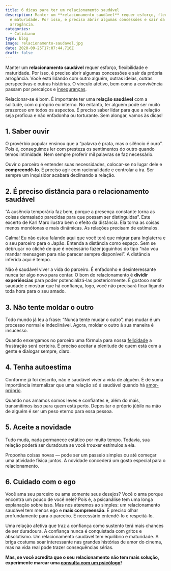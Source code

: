 ```yaml
---
title: 6 dicas para ter um relacionamento saudável
description: Manter um **relacionamento saudável** requer esforço, flexibilidade
  e maturidade. Por isso, é preciso abrir algumas concessões e sair da própria
  arrogância.
categories:
  - Cotidiano
type: blog
image: relacionamento-saudavel.jpg
date: 2020-09-25T17:07:44.716Z
draft: false
---
```










Manter um **relacionamento saudável** requer esforço, flexibilidade e maturidade. Por isso, é preciso abrir algumas concessões e sair da própria arrogância. Você está lidando com outro alguém, outras ideias, outras perspectivas e outras histórias. O vínculo afetivo, bem como a convivência passam por percalços e [inseguranças](https://yuribusin.com.br/5-dicas-para-vencer-a-inseguranca-no-relacionamento/).

Relacionar-se é bom. É importante ter uma **relação saudável** com a solitude, com o próprio eu interno. No entanto, ter alguém pode ser muito prazeroso em todos os aspectos. É preciso saber lidar para que a relação seja profícua e não enfadonha ou torturante. Sem alongar, vamos às dicas!

## 1. Saber ouvir

O provérbio popular ensinou que a “palavra é prata, mas o silêncio é ouro”. Pois é, conseguimos ler com presteza os sentimentos do outro quando temos intimidade. Nem sempre proferir mil palavras se faz necessário.

Ouvir o parceiro é entender suas necessidades, colocar-se no lugar dele e **compreendê-lo**. É preciso agir com racionalidade e controlar a ira. Ser sempre um inquisidor acabará declinando a relação.

## 2. É preciso distância para o relacionamento saudável

“A ausência temporária faz bem, porque a presença constante torna as coisas demasiado parecidas para que possam ser distinguidas”. Este excerto de Karl Marx ilustra bem o efeito da distância. Ela torna as coisas menos monótonas e mais dinâmicas. As relações precisam de estímulos.

Calma! Eu não estou falando aqui que você terá que migrar para Inglaterra e o seu parceiro para o Japão. Entenda a distância como espaço. Sem se debruçar no clichê de que é necessário fazer joguinhos do tipo “não vou mandar mensagem para não parecer sempre disponível”. A distância inferida aqui é tempo.

Não é saudável viver a vida do parceiro. É enfadonho e desinteressante nunca ter algo novo para contar. O bom do relacionamento é **dividir experiências** para poder potencializá-las posteriormente. É gostoso sentir saudade e mostrar que há confiança, logo, você não precisará ficar ligando toda hora para o seu amado.

## 3. Não tente moldar o outro

Todo mundo já leu a frase: “Nunca tente mudar o outro”, mas mudar é um processo normal e indeclinável. Agora, moldar o outro à sua maneira é insucesso.

Quando enxergamos no parceiro uma fórmula para nossa [felicidade](https://yuribusin.com.br/dinheiro-compra-felicidade/) a frustração será certeira. É preciso aceitar a plenitude de quem está com a gente e dialogar sempre, claro.

## 4. Tenha autoestima

Conforme já foi descrito, não é saudável viver a vida de alguém. É de suma importância internalizar que uma relação só é saudável quando há [amor-próprio](https://yuribusin.com.br/a-importancia-de-cultivar-o-amor-proprio/).

Quando nos amamos somos leves e confiantes e, além do mais, transmitimos isso para quem está perto. Depositar o próprio júbilo na mão de alguém é ser um peso eterno para essa pessoa.

## 5. Aceite a novidade

Tudo muda, nada permanece estático por muito tempo. Todavia, sua relação poderá ser duradoura se você trouxer estímulos a ela.

Proponha coisas novas — pode ser um passeio simples ou até começar uma atividade física juntos. A novidade concederá um gosto especial para o relacionamento.

## 6. Cuidado com o ego

Você ama seu parceiro ou ama somente seus desejos? Você o ama porque encontra um pouco de você nele? Pois é, a psicanálise tem uma longa explanação sobre isso. Mas nos ateremos ao simples: um relacionamento saudável tem menos ego e **mais compreensão**. É preciso olhar profundamente para o parceiro. É necessário entendê-lo e respeitá-lo.

Uma relação afetiva que traz a confiança como sustento terá mais chances de ser duradoura. A confiança nunca é conquistada com gritos e absolutismo. Um relacionamento saudável tem equilíbrio e maturidade. A briga costuma soar interessante nas grandes histórias de amor do cinema, mas na vida real pode trazer consequências sérias.

**Mas, se você acredita que o seu relacionamento não tem mais solução, experimente marcar uma [consulta com um psicólogo](https://yuribusin.com.br/contato/)!**


